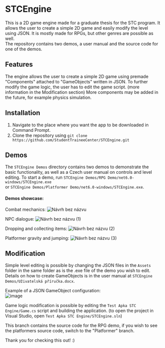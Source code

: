 # STCEngine
This is a 2D game engine made for a graduate thesis for the STC program. It allows the user to create a simple 2D game and easily modify the level using JSON. It is mostly made for RPGs, but other genres are possible as well.  
The repository contains two demos, a user manual and the source code for one of the demos.
## Features
The engine allows the user to create a simple 2D game using premade "Components" attached to "GameObjects" written in JSON. To further modify the game logic, the user has to edit the game script. (more information in the Modification section)
More components may be added in the future, for example physics simulation.
## Installation
1. Navigate to the place where you want the app to be downloaded in Command Prompt.
2. Clone the repository using `git clone https://github.com/StudentTraineeCenter/STCEngine.git`

## Demos
The `STCEngine Demos` directory contains two demos to demonstrate the basic functionality, as well as a Czech user manual on controls and level editing.
To start a demo, run `STCEngine Demos/RPG Demo/net6.0-windows/STCEngine.exe`  
or `STCEngine Demos/Platformer Demo/net6.0-windows/STCEngine.exe`.
#### Demos showcase:
Combat mechanics: 
![Návrh bez názvu](https://github.com/StudentTraineeCenter/STCEngine/assets/146582539/b72f9621-d09f-4d60-92e2-396d92df3754)
  
NPC dialogue:
![Návrh bez názvu (1)](https://github.com/StudentTraineeCenter/STCEngine/assets/146582539/4375507a-888b-443f-ac52-025ca5dbeda3)
  
Dropping and collecting items:
![Návrh bez názvu (2)](https://github.com/StudentTraineeCenter/STCEngine/assets/146582539/081d81aa-942f-4328-bec2-61786a95e3c9)
  
Platformer gravity and jumping:
![Návrh bez názvu (3)](https://github.com/StudentTraineeCenter/STCEngine/assets/146582539/8e00998f-8737-43da-8b5a-52fd0fdc9b15)


## Modification
Simple level editing is possible by changing the JSON files in the `Assets` folder in the same folder as is the .exe file of the demo you wish to edit. Details on how to create GameObjects is in the user manual at `STCEngine Demos/Uživatelská příručka.docx`.  
  
Example of a JSON GameObject configuration:  
![image](https://github.com/StudentTraineeCenter/STCEngine/assets/146582539/5188959a-f96a-48e9-aa0c-386f364a3e90)

Game logic modification is possible by editing the `Test Apka STC Engine/Game.cs` script and building the application. (to open the project in Visual Studio, open `Test Apka STC Engine/STCEngine.sln`) 

This branch contains the source code for the RPG demo, if you wish to see the platformers source code, switch to the "Platformer" branch.

Thank you for checking this out! :)
